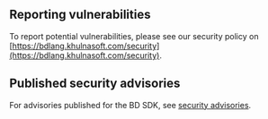 ## Reporting vulnerabilities
To report potential vulnerabilities, please see our security policy on
[https://bdlang.khulnasoft.com/security](https://bdlang.khulnasoft.com/security).

## Published security advisories

For advisories published for the BD SDK, see
[security advisories](https://github.com/bd-lang/bd-sdk/security/advisories?state=published).
